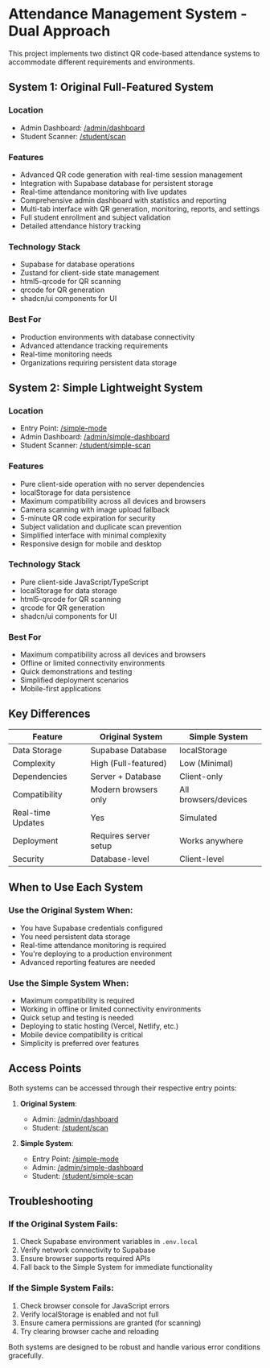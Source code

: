# Attendance Management System - Dual Approach

This project implements two distinct QR code-based attendance systems to accommodate different requirements and environments.

## System 1: Original Full-Featured System

### Location
- Admin Dashboard: [/admin/dashboard](file:///c:/Users/Dr.%20Peter%20Ehab/Downloads/attendance-system/app/admin/dashboard/page.tsx)
- Student Scanner: [/student/scan](file:///c:/Users/Dr.%20Peter%20Ehab/Downloads/attendance-system/app/student/scan/page.tsx)

### Features
- Advanced QR code generation with real-time session management
- Integration with Supabase database for persistent storage
- Real-time attendance monitoring with live updates
- Comprehensive admin dashboard with statistics and reporting
- Multi-tab interface with QR generation, monitoring, reports, and settings
- Full student enrollment and subject validation
- Detailed attendance history tracking

### Technology Stack
- Supabase for database operations
- Zustand for client-side state management
- html5-qrcode for QR scanning
- qrcode for QR generation
- shadcn/ui components for UI

### Best For
- Production environments with database connectivity
- Advanced attendance tracking requirements
- Real-time monitoring needs
- Organizations requiring persistent data storage

## System 2: Simple Lightweight System

### Location
- Entry Point: [/simple-mode](file:///c:/Users/Dr.%20Peter%20Ehab/Downloads/attendance-system/app/simple-mode/page.tsx)
- Admin Dashboard: [/admin/simple-dashboard](file:///c:/Users/Dr.%20Peter%20Ehab/Downloads/attendance-system/app/admin/simple-dashboard/page.tsx)
- Student Scanner: [/student/simple-scan](file:///c:/Users/Dr.%20Peter%20Ehab/Downloads/attendance-system/app/student/simple-scan/page.tsx)

### Features
- Pure client-side operation with no server dependencies
- localStorage for data persistence
- Maximum compatibility across all devices and browsers
- Camera scanning with image upload fallback
- 5-minute QR code expiration for security
- Subject validation and duplicate scan prevention
- Simplified interface with minimal complexity
- Responsive design for mobile and desktop

### Technology Stack
- Pure client-side JavaScript/TypeScript
- localStorage for data storage
- html5-qrcode for QR scanning
- qrcode for QR generation
- shadcn/ui components for UI

### Best For
- Maximum compatibility across all devices and browsers
- Offline or limited connectivity environments
- Quick demonstrations and testing
- Simplified deployment scenarios
- Mobile-first applications

## Key Differences

| Feature | Original System | Simple System |
|---------|----------------|---------------|
| Data Storage | Supabase Database | localStorage |
| Complexity | High (Full-featured) | Low (Minimal) |
| Dependencies | Server + Database | Client-only |
| Compatibility | Modern browsers only | All browsers/devices |
| Real-time Updates | Yes | Simulated |
| Deployment | Requires server setup | Works anywhere |
| Security | Database-level | Client-level |

## When to Use Each System

### Use the Original System When:
- You have Supabase credentials configured
- You need persistent data storage
- Real-time attendance monitoring is required
- You're deploying to a production environment
- Advanced reporting features are needed

### Use the Simple System When:
- Maximum compatibility is required
- Working in offline or limited connectivity environments
- Quick setup and testing is needed
- Deploying to static hosting (Vercel, Netlify, etc.)
- Mobile device compatibility is critical
- Simplicity is preferred over features

## Access Points

Both systems can be accessed through their respective entry points:

1. **Original System**: 
   - Admin: [/admin/dashboard](file:///c:/Users/Dr.%20Peter%20Ehab/Downloads/attendance-system/app/admin/dashboard/page.tsx)
   - Student: [/student/scan](file:///c:/Users/Dr.%20Peter%20Ehab/Downloads/attendance-system/app/student/scan/page.tsx)

2. **Simple System**:
   - Entry Point: [/simple-mode](file:///c:/Users/Dr.%20Peter%20Ehab/Downloads/attendance-system/app/simple-mode/page.tsx)
   - Admin: [/admin/simple-dashboard](file:///c:/Users/Dr.%20Peter%20Ehab/Downloads/attendance-system/app/admin/simple-dashboard/page.tsx)
   - Student: [/student/simple-scan](file:///c:/Users/Dr.%20Peter%20Ehab/Downloads/attendance-system/app/student/simple-scan/page.tsx)

## Troubleshooting

### If the Original System Fails:
1. Check Supabase environment variables in `.env.local`
2. Verify network connectivity to Supabase
3. Ensure browser supports required APIs
4. Fall back to the Simple System for immediate functionality

### If the Simple System Fails:
1. Check browser console for JavaScript errors
2. Verify localStorage is enabled and not full
3. Ensure camera permissions are granted (for scanning)
4. Try clearing browser cache and reloading

Both systems are designed to be robust and handle various error conditions gracefully.